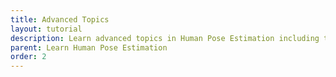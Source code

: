 ```yaml
---
title: Advanced Topics
layout: tutorial
description: Learn advanced topics in Human Pose Estimation including the different datasets, evaluation metrics, and more.
parent: Learn Human Pose Estimation
order: 2
---
```

